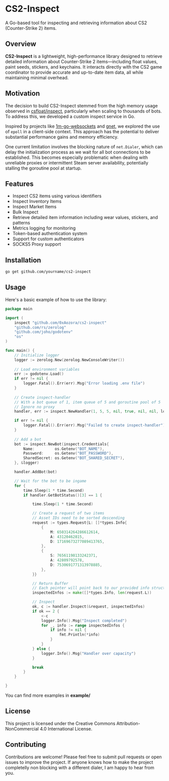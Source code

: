 
# CS2-Inspect

A Go-based tool for inspecting and retrieving information about CS2 (Counter-Strike 2) items.

## Overview

**CS2-Inspect** is a lightweight, high-performance library designed to retrieve detailed information about Counter-Strike 2 items—including float values, paint seeds, stickers, and keychains. It interacts directly with the CS2 game coordinator to provide accurate and up-to-date item data, all while maintaining minimal overhead.

## Motivation

The decision to build CS2-Inspect stemmed from the high memory usage observed in [csfloat/inspect](https://github.com/csfloat/inspect), particularly when scaling to thousands of bots. To address this, we developed a custom inspect service in Go.

Inspired by projects like [1m-go-websockets](https://github.com/eranyanay/1m-go-websockets) and [gnet](https://github.com/panjf2000/gnet), we explored the use of `epoll` in a client-side context. This approach has the potential to deliver substantial performance gains and memory efficiency.

One current limitation involves the blocking nature of `net.Dialer`, which can delay the initialization process as we wait for all bot connections to be established. This becomes especially problematic when dealing with unreliable proxies or intermittent Steam server availability, potentially stalling the goroutine pool at startup.

## Features

- Inspect CS2 items using various identifiers
- Inspect Inventory Items
- Inspect Market Items
- Bulk Inspect
- Retrieve detailed item information including wear values, stickers, and patterns
- Metrics logging for monitoring
- Token-based authentication system
- Support for custom authenticators
- SOCKS5 Proxy support

## Installation

```bash
go get github.com/yourname/cs2-inspect
```

## Usage

Here's a basic example of how to use the library:

```go
package main

import (
    inspect "github.com/0xAozora/cs2-inspect"
    "github.com/rs/zerolog"
    "github.com/joho/godotenv"
    "os"
)

func main() {
    // Initialize logger
    logger := zerolog.New(zerolog.NewConsoleWriter())
    
    // Load environment variables
    err := godotenv.Load()
    if err != nil {
        logger.Fatal().Err(err).Msg("Error loading .env file")
    }
    
    // Create inspect-handler
    // With a bot queue of 1, item queue of 5 and goroutine pool of 5
    // Ignore no proxy
    handler, err := inspect.NewHandler(1, 5, 5, nil, true, nil, nil, logger, nil)

    if err != nil {
        logger.Fatal().Err(err).Msg("Failed to create inspect-handler")
    }
    
    // Add a bot
    bot := inspect.NewBot(inspect.Credentials{
		Name:         os.Getenv("BOT_NAME"),
		Password:     os.Getenv("BOT_PASSWORD"),
		SharedSecret: os.Getenv("BOT_SHARED_SECRET"),
	}, &logger)

	handler.AddBot(bot)

    // Wait for the bot to be ingame 
    for {
        time.Sleep(1 * time.Second)
        if handler.GetBotStatus()[3] == 1 {

            time.Sleep(1 * time.Second)

            // Create a request of two items
            // Asset IDs need to be sorted descending
            request := types.Request{L: []*types.Info{
                {
                    M: 650314264286612614,
                    A: 43120462815,
                    D: 17169673277089413765,
                },
                {
                    S: 76561198133242371,
                    A: 42809792578,
                    D: 7530691771313978885,
                },
            }}

            // Return Buffer
            // Each pointer will point back to our provided info struct if the inspect was successful, nil otherwise
            inspectedInfos := make([]*types.Info, len(request.L))

            // Inspect
            ok, c := handler.Inspect(&request, inspectedInfos)
            if ok == 2 {
                <-c
                logger.Info().Msg("Inspect completed")
                for _, info := range inspectedInfos {
                    if info != nil {
                        fmt.Println(*info)
                    }
                }
            } else {
                logger.Info().Msg("Handler over capacity")
            }

            break
        }
    }

}
```

You can find more examples in **example/**

## License

This project is licensed under the Creative Commons Attribution-NonCommercial 4.0 International License.

## Contributing

Contributions are welcome! Please feel free to submit pull requests or open issues to improve the project.
If anyone knows how to make the project completelly non blocking with a different dialer, I am happy to hear from you.
